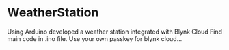 # WeatherStation
Using Arduino developed a weather station integrated with Blynk Cloud
Find main code in .ino file.
Use your own passkey for blynk cloud...
